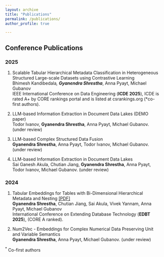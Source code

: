 ```yaml
---
layout: archive
title: "Publications"
permalink: /publications/
author_profile: true

---
```


## Conference Publications

### 2025
1. Scalable Tabular Hierarchical Metadata Classification in Heterogeneous Structured Large-scale Datasets using Contrastive Learning <br>
Bhimesh Kandibedala<sup>*</sup>, **Gyanendra Shrestha**<sup>*</sup>, Anna Pyayt, Michael Gubanov <br>
IEEE International Conference on Data Engineering (**ICDE 2025**), ICDE is rated A+ by CORE rankings portal and is listed at csrankings.org
(*co-first authors).

2. LLM-based Information Extraction in Document Data Lakes (DEMO paper) <br>
Todor Ivanov, **Gyanendra Shrestha**, Anna Pyayt, Michael Gubanov. (under review)

3. LLM-based Complex Structured Data Fusion <br>
**Gyanendra Shrestha**, Anna Pyayt, Todor Ivanov, Michael Gubanov. (under review)

4. LLM-based Information Extraction in Document Data Lakes <br>
Sai Ganesh Akula, Chutian Jiang, **Gyanendra Shrestha**, Anna Pyayt, Todor Ivanov, Michael Gubanov. (under review)

### 2024

1. Tabular Embeddings for Tables with Bi-Dimensional Hierarchical Metadata and Nesting [\[PDF\]](https://openproceedings.org/2025/conf/edbt/paper-23.pdf) <br>
**Gyanendra Shrestha**, Chutian Jiang, Sai Akula, Vivek Yannam, Anna Pyayt, Michael Gubanov <br>
International Conference on Extending Database Technology (**EDBT 2025**),  (CORE A ranked).

2. Num2Vec - Embeddings for Complex Numerical Data Preserving Unit and Variable Semantics <br>
**Gyanendra Shrestha**, Anna Pyayt, Michael Gubanov. (under review)



<sup>*</sup> Co-first authors
